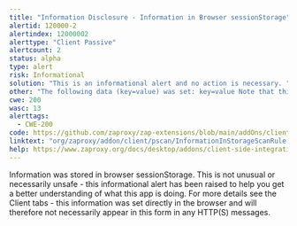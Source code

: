 ```yaml
---
title: "Information Disclosure - Information in Browser sessionStorage"
alertid: 120000-2
alertindex: 12000002
alerttype: "Client Passive"
alertcount: 2
status: alpha
type: alert
risk: Informational
solution: "This is an informational alert and no action is necessary. "
other: "The following data (key=value) was set: key=value Note that this alert will only be raised once for each URL + key."
cwe: 200
wasc: 13
alerttags: 
  - CWE-200
code: https://github.com/zaproxy/zap-extensions/blob/main/addOns/client/src/main/java/org/zaproxy/addon/client/pscan/InformationInStorageScanRule.java
linktext: "org/zaproxy/addon/client/pscan/InformationInStorageScanRule.java"
help: https://www.zaproxy.org/docs/desktop/addons/client-side-integration/pscan/#id-120000
---
```

Information was stored in browser sessionStorage.
This is not unusual or necessarily unsafe - this informational alert has been raised to help you get a better understanding of what this app is doing. For more details see the Client tabs - this information was set directly in the browser and will therefore not necessarily appear in this form in any HTTP(S) messages.
